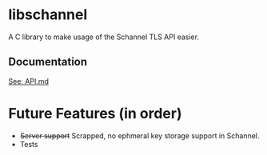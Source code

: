 # libschannel
A C library to make usage of the Schannel TLS API easier.

## Documentation
[See: API.md](API.md)

# Future Features (in order)
- ~~Server support~~ Scrapped, no ephmeral key storage support in Schannel.
- Tests
